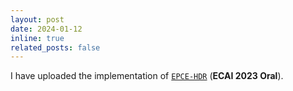 ```yaml
---
layout: post
date: 2024-01-12
inline: true
related_posts: false
---
```


I have uploaded the implementation of [`EPCE-HDR`](https://github.com/jqtangust/EPCE-HDR) (**ECAI 2023 Oral**).
